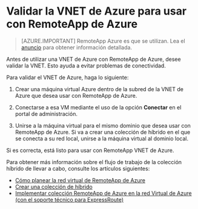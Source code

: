 
<properties
    pageTitle="Validar la VNET de Azure para usar con RemoteApp de Azure | Microsoft Azure"
    description="Obtenga información sobre cómo asegurarse de que su VNET de Azure está listo para usar con RemoteApp de Azure"
    services="remoteapp"
    documentationCenter=""
    authors="lizap"
    manager="mbaldwin" />

<tags
    ms.service="remoteapp"
    ms.workload="compute"
    ms.tgt_pltfrm="na"
    ms.devlang="na"
    ms.topic="article"
    ms.date="08/15/2016"
    ms.author="elizapo" />



# <a name="validate-the-azure-vnet-to-use-with-azure-remoteapp"></a>Validar la VNET de Azure para usar con RemoteApp de Azure

> [AZURE.IMPORTANT]
> RemoteApp Azure es que se utilizan. Lea el [anuncio](https://go.microsoft.com/fwlink/?linkid=821148) para obtener información detallada.

Antes de utilizar una VNET de Azure con RemoteApp de Azure, desee validar la VNET. Esto ayuda a evitar problemas de conectividad.

Para validar el VNET de Azure, haga lo siguiente:

1. Crear una máquina virtual Azure dentro de la subred de la VNET de Azure que desea usar con RemoteApp de Azure.

2. Conectarse a esa VM mediante el uso de la opción **Conectar** en el portal de administración.
3. Unirse a la máquina virtual para el mismo dominio que desea usar con RemoteApp de Azure. Si va a crear una colección de híbrido en el que se conecta a su red local, unirse a la máquina virtual al dominio local.

Si es correcta, está listo para usar con RemoteApp VNET de Azure.

Para obtener más información sobre el flujo de trabajo de la colección híbrido de llevar a cabo, consulte los artículos siguientes:

- [Cómo planear la red virtual de RemoteApp de Azure](remoteapp-planvnet.md)
- [Crear una colección de híbrido](remoteapp-create-hybrid-deployment.md)
- [Implementar colección RemoteApp de Azure en la red Virtual de Azure (con el soporte técnico para ExpressRoute)](http://blogs.msdn.com/b/rds/archive/2015/04/23/deploy-azure-remoteapp-collection-to-your-azure-virtual-network-with-support-for-expressroute.aspx)
